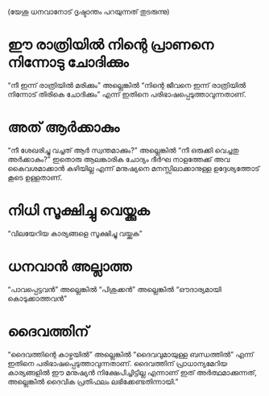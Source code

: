 (യേശു ധനവാനോട് ദൃഷ്ടാന്തം പറയുന്നത് തുടരുന്നു)
# ഈ രാത്രിയിൽ നിന്റെ പ്രാണനെ നിന്നോടു ചോദിക്കും
“നീ ഇന്ന് രാത്രിയിൽ മരിക്കും” അല്ലെങ്കിൽ “നിന്റെ ജീവനെ ഇന്ന് രാത്രിയിൽ നിന്നോട് തിരികെ ചോദിക്കും” എന്ന് ഇതിനെ പരിഭാഷപ്പെടുത്താവുന്നതാണ്.
# അത് ആർക്കാകും
“നീ ശേഖരിച്ചു വച്ചത് ആർ സ്വന്തമാക്കും?” അല്ലെങ്കിൽ “നീ ഒരുക്കി വെച്ചതു അർക്കാകും?” ഇതൊരു ആലങ്കാരിക ചോദ്യം ദീർഘ നാളത്തേക്ക് അവ കൈവശമാക്കാൻ കഴിയില്ല എന്ന് മനുഷ്യനെ മനസ്സിലാക്കാനുള്ള ഉദ്ദേശ്യത്തോട് കൂടെ ഉള്ളതാണ്.
# നിധി സൂക്ഷിച്ചു വെയ്ക്കുക
“വിലയേറിയ കാര്യങ്ങളെ സൂക്ഷിച്ചു വയ്ക്കുക”
# ധനവാൻ അല്ലാത്ത
“പാവപ്പെട്ടവൻ” അല്ലെങ്കിൽ “പിശുക്കൻ” അല്ലെങ്കിൽ “ഔദാര്യമായി കൊടുക്കാത്തവൻ”
# ദൈവത്തിന്
“ദൈവത്തിന്റെ കാഴ്ചയിൽ” അല്ലെങ്കിൽ “ദൈവവുമായുള്ള ബന്ധത്തിൽ” എന്ന് ഇതിനെ പരിഭാഷപ്പെടുത്താവുന്നതാണ്. ദൈവത്തിന് പ്രാധാന്യമേറിയ കാര്യങ്ങളിൽ ഈ മനുഷ്യൻ നിക്ഷേപിച്ചിട്ടില്ല എന്നാണ് ഇത് അർത്ഥമാക്കുന്നത്, അല്ലെങ്കിൽ ദൈവിക പ്രതിഫലം ലഭിക്കേണ്ടതിന്നായി.”
